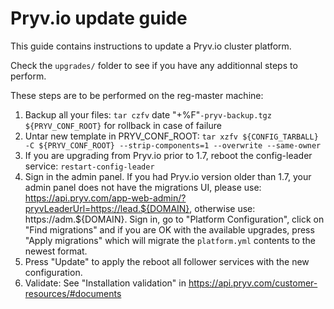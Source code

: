 # Pryv.io update guide

This guide contains instructions to update a Pryv.io cluster platform.

Check the `upgrades/` folder to see if you have any additionnal steps to perform.

These steps are to be performed on the reg-master machine:

1. Backup all your files: `tar czfv` date "+%F"`-pryv-backup.tgz ${PRYV_CONF_ROOT}` for rollback in case of failure
2. Untar new template in PRYV_CONF_ROOT: `tar xzfv ${CONFIG_TARBALL} -C ${PRYV_CONF_ROOT} --strip-components=1 --overwrite --same-owner`
3. If you are upgrading from Pryv.io prior to 1.7, reboot the config-leader service: `restart-config-leader`
4. Sign in the admin panel. If you had Pryv.io version older than 1.7, your admin panel does not have the migrations UI, please use: https://api.pryv.com/app-web-admin/?pryvLeaderUrl=https://lead.${DOMAIN}, otherwise use: https://adm.${DOMAIN}. Sign in, go to "Platform Configuration", click on "Find migrations" and if you are OK with the available upgrades, press "Apply migrations" which will migrate the `platform.yml` contents to the newest format.
5. Press "Update" to apply the reboot all follower services with the new configuration.
6. Validate: See "Installation validation" in https://api.pryv.com/customer-resources/#documents
